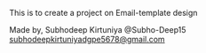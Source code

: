This is to create a project on Email-template design

Made by,
Subhodeep Kirtuniya
@Subho-Deep15
subhodeepkirtuniyadgpe5678@gmail.com
